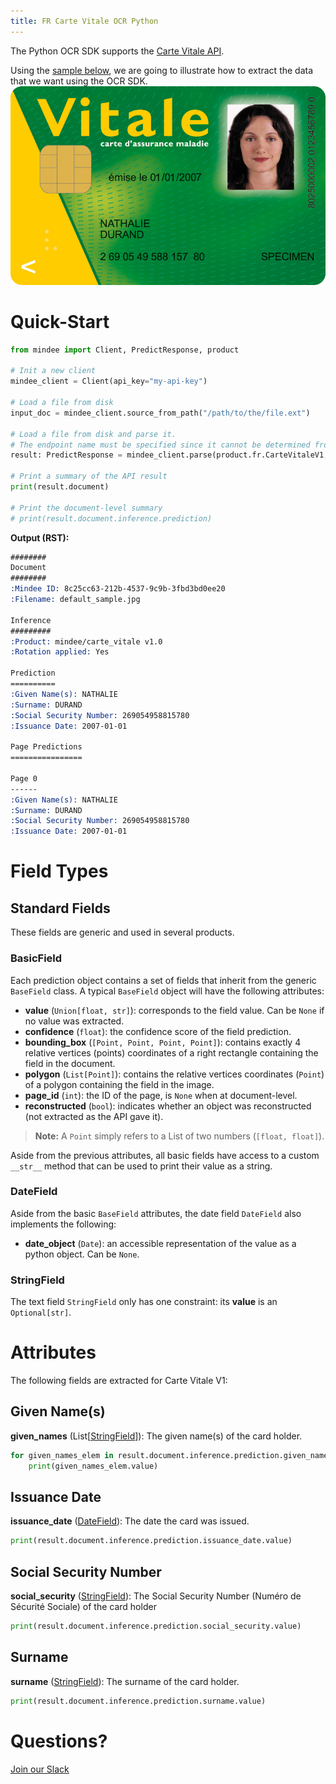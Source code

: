 ```yaml
---
title: FR Carte Vitale OCR Python
---
```

The Python OCR SDK supports the [Carte Vitale API](https://platform.mindee.com/mindee/carte_vitale).

Using the [sample below](https://github.com/mindee/client-lib-test-data/blob/main/products/carte_vitale/default_sample.jpg), we are going to illustrate how to extract the data that we want using the OCR SDK.
![Carte Vitale sample](https://github.com/mindee/client-lib-test-data/blob/main/products/carte_vitale/default_sample.jpg?raw=true)

# Quick-Start
```py
from mindee import Client, PredictResponse, product

# Init a new client
mindee_client = Client(api_key="my-api-key")

# Load a file from disk
input_doc = mindee_client.source_from_path("/path/to/the/file.ext")

# Load a file from disk and parse it.
# The endpoint name must be specified since it cannot be determined from the class.
result: PredictResponse = mindee_client.parse(product.fr.CarteVitaleV1, input_doc)

# Print a summary of the API result
print(result.document)

# Print the document-level summary
# print(result.document.inference.prediction)
```

**Output (RST):**
```rst
########
Document
########
:Mindee ID: 8c25cc63-212b-4537-9c9b-3fbd3bd0ee20
:Filename: default_sample.jpg

Inference
#########
:Product: mindee/carte_vitale v1.0
:Rotation applied: Yes

Prediction
==========
:Given Name(s): NATHALIE
:Surname: DURAND
:Social Security Number: 269054958815780
:Issuance Date: 2007-01-01

Page Predictions
================

Page 0
------
:Given Name(s): NATHALIE
:Surname: DURAND
:Social Security Number: 269054958815780
:Issuance Date: 2007-01-01
```

# Field Types
## Standard Fields
These fields are generic and used in several products.

### BasicField
Each prediction object contains a set of fields that inherit from the generic `BaseField` class.
A typical `BaseField` object will have the following attributes:

* **value** (`Union[float, str]`): corresponds to the field value. Can be `None` if no value was extracted.
* **confidence** (`float`): the confidence score of the field prediction.
* **bounding_box** (`[Point, Point, Point, Point]`): contains exactly 4 relative vertices (points) coordinates of a right rectangle containing the field in the document.
* **polygon** (`List[Point]`): contains the relative vertices coordinates (`Point`) of a polygon containing the field in the image.
* **page_id** (`int`): the ID of the page, is `None` when at document-level.
* **reconstructed** (`bool`): indicates whether an object was reconstructed (not extracted as the API gave it).

> **Note:** A `Point` simply refers to a List of two numbers (`[float, float]`).


Aside from the previous attributes, all basic fields have access to a custom `__str__` method that can be used to print their value as a string.

### DateField
Aside from the basic `BaseField` attributes, the date field `DateField` also implements the following: 

* **date_object** (`Date`): an accessible representation of the value as a python object. Can be `None`.

### StringField
The text field `StringField` only has one constraint: its **value** is an `Optional[str]`.

# Attributes
The following fields are extracted for Carte Vitale V1:

## Given Name(s)
**given_names** (List[[StringField](#stringfield)]): The given name(s) of the card holder.

```py
for given_names_elem in result.document.inference.prediction.given_names:
    print(given_names_elem.value)
```

## Issuance Date
**issuance_date** ([DateField](#datefield)): The date the card was issued.

```py
print(result.document.inference.prediction.issuance_date.value)
```

## Social Security Number
**social_security** ([StringField](#stringfield)): The Social Security Number (Numéro de Sécurité Sociale) of the card holder

```py
print(result.document.inference.prediction.social_security.value)
```

## Surname
**surname** ([StringField](#stringfield)): The surname of the card holder.

```py
print(result.document.inference.prediction.surname.value)
```

# Questions?
[Join our Slack](https://join.slack.com/t/mindee-community/shared_invite/zt-2d0ds7dtz-DPAF81ZqTy20chsYpQBW5g)
